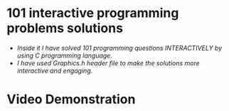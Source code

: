 # 101 interactive programming problems solutions
- _Inside it I have solved 101 programming questions INTERACTIVELY by using C programming language._
- _I have used Graphics.h header file to make the solutions more interactive and engaging._
# Video Demonstration


